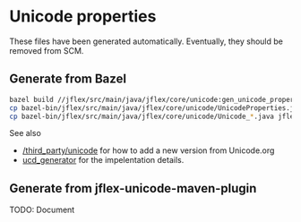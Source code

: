 # Unicode properties

These files have been generated automatically.
Eventually, they should be removed from SCM.

## Generate from Bazel

```sh
bazel build //jflex/src/main/java/jflex/core/unicode:gen_unicode_properties
cp bazel-bin/jflex/src/main/java/jflex/core/unicode/UnicodeProperties.java jflex/src/main/java/jflex/core/unicode 
cp bazel-bin/jflex/src/main/java/jflex/core/unicode/Unicode_*.java jflex/src/main/java/jflex/core/unicode/data

```

See also
* [/third_party/unicode](/third_party/unicode) for how to add a new version from Unicode.org 
* [ucd_generator](/java/jflex/ucd_generator) for the impelentation details. 

## Generate from jflex-unicode-maven-plugin

TODO: Document
